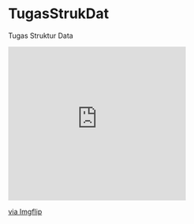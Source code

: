 # TugasStrukDat
Tugas Struktur Data

<div style="width:360px;max-width:100%;"><div style="height:0;padding-bottom:86.67%;position:relative;"><iframe width="360" height="312" style="position:absolute;top:0;left:0;width:100%;height:100%;" frameBorder="0" src="https://imgflip.com/embed/4rraqo"></iframe></div><p><a href="https://imgflip.com/gif/4rraqo">via Imgflip</a></p></div>
